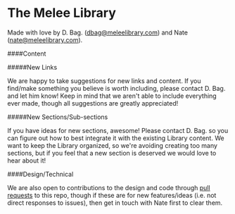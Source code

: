# The Melee Library

Made with love by D. Bag. (dbag@meleelibrary.com) and Nate
(nate@meleelibrary.com).

####Content


#####New Links

We are happy to take suggestions for new links and content. If you find/make something you
believe is worth including, please contact D. Bag. and let him know! Keep in
mind that we aren't able to include everything ever made, though all
suggestions are greatly appreciated!

#####New Sections/Sub-sections

If you have ideas for new sections, awesome! Please contact D. Bag. so you can
figure out how to best integrate it with the existing Library content. We want
to keep the Library organized, so we're avoiding creating too many sections, but
if you feel that a new section is deserved we would love to hear about it!

####Design/Technical

We are also open to contributions to the design and code through [pull
requests](https://help.github.com/articles/using-pull-requests/)
to this repo, though if these are
for new features/ideas (i.e. not direct responses to issues), then get in touch
with Nate first to clear them.
